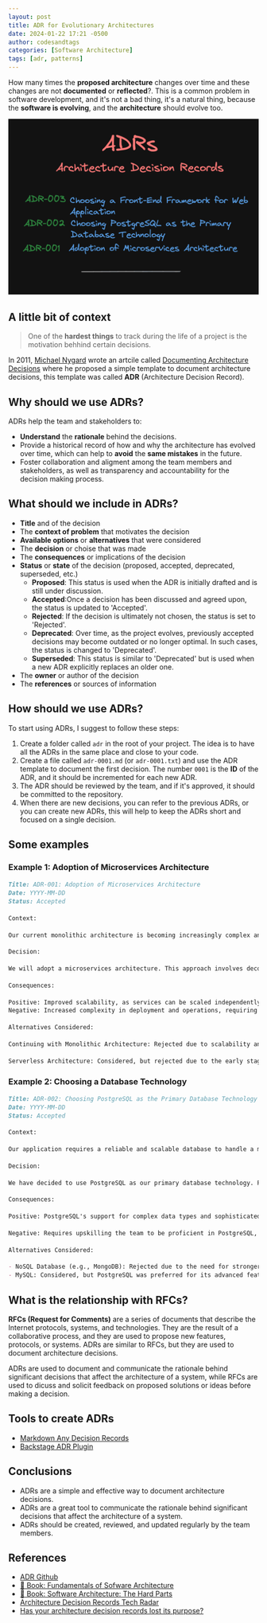 ```yaml
---
layout: post
title: ADR for Evolutionary Architectures
date: 2024-01-22 17:21 -0500
author: codesandtags
categories: [Software Architecture]
tags: [adr, patterns]
---
```


How many times the **proposed architecture** changes over time and these changes are not **documented** or **reflected**?. This is a common problem in software development, and it's not a bad thing, it's a natural thing, because the **software is evolving**, and the **architecture** should evolve too.

![ADR - Architecture Decision Records example](/assets/img/posts/adrs-example.png)

## A little bit of context

> One of the **hardest things** to track during the life of a project is the motivation behhind certain decisions.

In 2011, [Michael Nygard](https://cognitect.com/authors/MichaelNygard.html) wrote an artcile called [Documenting Architecture Decisions](https://cognitect.com/blog/2011/11/15/documenting-architecture-decisions) where he proposed a simple template to document architecture decisions, this template was called **ADR** (Architecture Decision Record).

## Why should we use ADRs?

ADRs help the team and stakeholders to:

- **Understand** the **rationale** behind the decisions.
- Provide a historical record of how and why the architecture has evolved over time, which can help to **avoid** the **same mistakes** in the future.
- Foster collaboration and aligment among the team members and stakeholders, as well as transparency and accountability for the decision making process.

## What should we include in ADRs?

- **Title** and of the decision
- The **context of problem** that motivates the decision
- **Available options** or **alternatives** that were considered
- The **decision** or choise that was made
- The **consequences** or implications of the decision
- **Status** or **state** of the decision (proposed, accepted, deprecated, superseded, etc.)
  - **Proposed**: This status is used when the ADR is initially drafted and is still under discussion.
  - **Accepted**:Once a decision has been discussed and agreed upon, the status is updated to 'Accepted'.
  - **Rejected**: If the decision is ultimately not chosen, the status is set to 'Rejected'.
  - **Deprecated**: Over time, as the project evolves, previously accepted decisions may become outdated or no longer optimal. In such cases, the status is changed to 'Deprecated'.
  - **Superseded**: This status is similar to 'Deprecated' but is used when a new ADR explicitly replaces an older one.
- The **owner** or author of the decision
- The **references** or sources of information

## How should we use ADRs?

To start using ADRs, I suggest to follow these steps:

1. Create a folder called `adr` in the root of your project. The idea is to have all the ADRs in the same place and close to your code.
2. Create a file called `adr-0001.md` (or `adr-0001.txt`) and use the ADR template to document the first decision. The number `0001` is the **ID** of the ADR, and it should be incremented for each new ADR.
3. The ADR should be reviewed by the team, and if it's approved, it should be committed to the repository.
4. When there are new decisions, you can refer to the previous ADRs, or you can create new ADRs, this will help to keep the ADRs short and focused on a single decision.

## Some examples

### Example 1: Adoption of Microservices Architecture

```markdown
Title: ADR-001: Adoption of Microservices Architecture
Date: YYYY-MM-DD
Status: Accepted

Context:

Our current monolithic architecture is becoming increasingly complex and difficult to scale and maintain. As our application grows, the need for better scalability, flexibility, and faster deployment cycles has become apparent.

Decision:

We will adopt a microservices architecture. This approach involves decomposing the application into smaller, independently deployable services, each responsible for a specific business function. This decision is driven by the need for greater scalability, improved resilience, and faster development and deployment cycles.

Consequences:

Positive: Improved scalability, as services can be scaled independently based on demand. Enhanced agility and faster deployment cycles, enabling quicker responses to market changes. Better fault isolation, as issues in one service do not directly impact others.
Negative: Increased complexity in deployment and operations, requiring robust service orchestration and monitoring. Potential for increased network latency and communication overhead between services.

Alternatives Considered:

Continuing with Monolithic Architecture: Rejected due to scalability and maintainability concerns.

Serverless Architecture: Considered, but rejected due to the early stage of serverless technologies and concerns over vendor lock-in.
```

### Example 2: Choosing a Database Technology

```markdown
Title: ADR-002: Choosing PostgreSQL as the Primary Database Technology
Date: YYYY-MM-DD
Status: Accepted

Context:

Our application requires a reliable and scalable database to handle a mix of transactional and analytical workloads. The choice of database technology is crucial for ensuring data integrity, performance, and scalability.

Decision:

We have decided to use PostgreSQL as our primary database technology. PostgreSQL is an open-source, object-relational database system known for its robustness, feature richness, and strong community support. It offers advanced features like complex queries, foreign keys, triggers, and transactional integrity, which are essential for our application’s needs.

Consequences:

Positive: PostgreSQL's support for complex data types and sophisticated query capabilities will allow for efficient data processing and analytics. Its strong consistency model and reliability are well-suited for our transactional data requirements. The open-source nature ensures no vendor lock-in and community-driven innovation.

Negative: Requires upskilling the team to be proficient in PostgreSQL, as our previous experience was primarily with NoSQL databases. Potentially higher operational costs compared to lightweight database solutions.

Alternatives Considered:

- NoSQL Database (e.g., MongoDB): Rejected due to the need for stronger transactional integrity and complex querying capabilities.
- MySQL: Considered, but PostgreSQL was preferred for its advanced features and performance benefits in handling complex queries and larger datasets.
```

## What is the relationship with RFCs?

**RFCs (Request for Comments)** are a series of documents that describe the Internet protocols, systems, and technologies. They are the result of a collaborative process, and they are used to propose new features, protocols, or systems. ADRs are similar to RFCs, but they are used to document architecture decisions.

ADRs are used to document and communicate the rationale behind significant decisions that affect the architecture of a system, while RFCs are used to dicuss and solicit feedback on proposed solutions or ideas before making a decision.

## Tools to create ADRs

- [Markdown Any Decision Records](https://adr.github.io/madr/)
- [Backstage ADR Plugin](https://github.com/backstage/backstage/tree/master/plugins/adr)

## Conclusions

- ADRs are a simple and effective way to document architecture decisions.
- ADRs are a great tool to communicate the rationale behind significant decisions that affect the architecture of a system.
- ADRs should be created, reviewed, and updated regularly by the team members.

## References

- [ADR Github](https://adr.github.io/)
- [📖 Book: Fundamentals of Sofware Architecture](https://www.amazon.com/s?k=Fundamentals+of+Software+Architecture+An+Engineering+Approach&i=stripbooks&camp=1789&creative=9325&linkCode=ur2&linkId=1c4ba5203ec7818be31a01416e890409&tag=codesandtags-20)
- [📖 Book: Software Architecture: The Hard Parts](https://www.amazon.com/s?k=Fundamentals+of+Software+Architecture+An+Engineering+Approach&i=stripbooks&camp=1789&creative=9325&linkCode=ur2&linkId=1c4ba5203ec7818be31a01416e890409&tag=codesandtags-20)
- [Architecture Decision Records Tech Radar](https://www.thoughtworks.com/radar/techniques/architecture-decision-records)
- [Has your architecture decision records lost its purpose?](https://www.infoq.com/articles/architectural-decision-record-purpose/#:~:text=Recording%20non%2Darchitectural%20product%20decisions.&text=Misusing%20the%20ADRs%20in%20this,Record%22%20has%20lost%20its%20purpose.)
